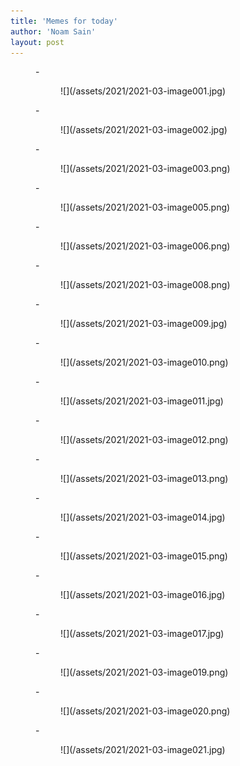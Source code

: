 ```yaml
---
title: 'Memes for today'
author: 'Noam Sain'
layout: post
---
```


<figure class="wp-block-gallery columns-3 is-cropped wp-block-gallery-13 is-layout-flex">- <figure>![](/assets/2021/2021-03-image001.jpg)</figure>
- <figure>![](/assets/2021/2021-03-image002.jpg)</figure>
- <figure>![](/assets/2021/2021-03-image003.png)</figure>
- <figure>![](/assets/2021/2021-03-image005.png)</figure>
- <figure>![](/assets/2021/2021-03-image006.png)</figure>
- <figure>![](/assets/2021/2021-03-image008.png)</figure>
- <figure>![](/assets/2021/2021-03-image009.jpg)</figure>
- <figure>![](/assets/2021/2021-03-image010.png)</figure>
- <figure>![](/assets/2021/2021-03-image011.jpg)</figure>
- <figure>![](/assets/2021/2021-03-image012.png)</figure>
- <figure>![](/assets/2021/2021-03-image013.png)</figure>
- <figure>![](/assets/2021/2021-03-image014.jpg)</figure>
- <figure>![](/assets/2021/2021-03-image015.png)</figure>
- <figure>![](/assets/2021/2021-03-image016.jpg)</figure>
- <figure>![](/assets/2021/2021-03-image017.jpg)</figure>
- <figure>![](/assets/2021/2021-03-image019.png)</figure>
- <figure>![](/assets/2021/2021-03-image020.png)</figure>
- <figure>![](/assets/2021/2021-03-image021.jpg)</figure>

</figure>